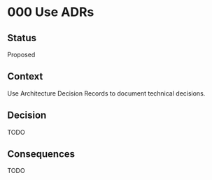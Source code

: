# 000 Use ADRs

## Status

Proposed

## Context

Use Architecture Decision Records to document technical decisions.

## Decision

TODO

## Consequences

TODO
